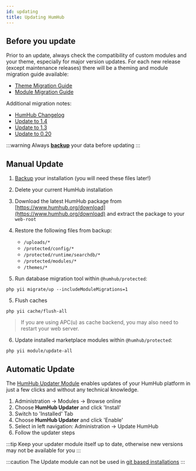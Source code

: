 ```yaml
---
id: updating
title: Updating HumHub
---
```


## Before you update

Prior to an update, always check the compatibility of custom modules and your theme, especially for major version updates.
For each new release (except maintenance releases) there will be a theming and module migration guide available:

- [Theme Migration Guide](../theme/migrate.md)
- [Module Migration Guide](../developer/modules-migrate.md)

Additional migration notes:
- [HumHub Changelog](https://github.com/humhub/humhub/blob/master/protected/humhub/docs/CHANGELOG.md)
- [Update to 1.4](updating-140.md)
- [Update to 1.3](updating-130.md)
- [Update to 0.20](updating-020.md)

:::warning
Always **[backup](backup.md)** your data before updating
:::

## Manual Update

1. [Backup](backup.md) your installation (you will need these files later!)
2. Delete your current HumHub installation
3. Download the latest HumHub package from [https://www.humhub.org/download](https://www.humhub.org/download) and extract the package to your `web-root`
4. Restore the following files from backup:

    - `/uploads/*`
    - `/protected/config/*`
    - `/protected/runtime/searchdb/*`
    - `/protected/modules/*`
    - `/themes/*`
	
4. Run database migration tool within `@humhub/protected`:

```console
php yii migrate/up --includeModuleMigrations=1
```

5. Flush caches

```console
php yii cache/flush-all
```

> If you are using APC(u) as cache backend, you may also need to restart your web server. 

6. Update installed marketplace modules within `@humhub/protected`:

```console
php yii module/update-all
```
## Automatic Update

The [HumHub Updater Module](https://www.humhub.org/de/marketplace/details?id=17) enables updates of your HumHub platform 
in just a few clicks and without any technical knowledge. 

1. Administration -> Modules -> Browse online
2. Choose **HumHub Updater** and click 'Install'
3. Switch to 'Installed' Tab
4. Choose **HumHub Updater** and click 'Enable'
5. Select in left navigation: Administration -> Update HumHub
6. Follow the updater steps

:::tip
Keep your updater module itself up to date, otherwise new versions may not be available for you
:::

:::caution
The Update module can not be used in [git based installations](../develop/environment.md#gitcomposer-installation)
:::

